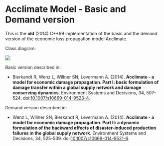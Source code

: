 # Acclimate Model - Basic and Demand version

This is the **old** (2014) C++99 implementation of the basic and the demand version of the economic loss propagation model Acclimate.

Class diagram:

![](https://github.com/swillner/acclimate-demand/figures/class_diagram.png)

Basic version described in:

- Bierkandt R, Wenz L, Willner SN, Levermann A. (2014).
  **Acclimate - a model for economic damage propagation. Part I: basic
  formulation of damage transfer within a global supply network and
  damage conserving dynamics**.
  Environment Systems and Decisions, 34, 507-524.
  doi:[10.1007/s10669-014-9523-4](http://dx.doi.org/10.1007/s10669-014-9523-4).

Demand version described in:

- Wenz L, Willner SN, Bierkandt R, Levermann A. (2014).
  **Acclimate - a model for economic damage propagation. Part II: a
  dynamic formulation of the backward effects of disaster-induced
  production failures in the global supply network**.
  Environment Systems and Decisions, 34, 525-539.
  doi:[10.1007/s10669-014-9521-6](http://dx.doi.org/10.1007/s10669-014-9521-6).
